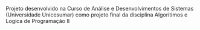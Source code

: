 Projeto desenvolvido na Curso de Análise e Desenvolvimentos de Sistemas (Universidade Unicesumar) como projeto final da disciplina Algoritimos e Logica de Programação II
